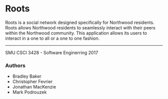 # Roots

Roots is a social network designed specifically for Northwood residents. Roots allows Northwood residents to seamlessly interact with their peers within the Northwood community. This application allows its users to interact in a one to all or a one to one fashion.

----

SMU CSCI 3428 - Software Enginerring 2017

### Authors
- Bradley Baker
- Christopher Fevrier
- Jonathan MacKenzie
- Mark Podrouzek
